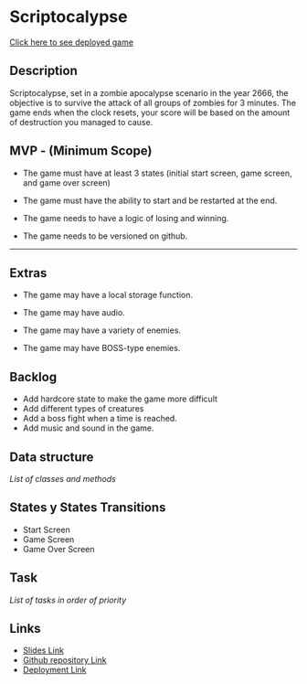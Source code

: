 # Scriptocalypse

[Click here to see deployed game](http://github.com)

## Description
Scriptocalypse, set in a zombie apocalypse scenario in the year 2666, the objective is to survive the attack of all groups of zombies for 3 minutes. The game ends when the clock resets, your score will be based on the amount of destruction you managed to cause.


## MVP - (Minimum Scope)
- The game must have at least 3 states (initial start screen, game screen, and game over screen)

- The game must have the ability to start and be restarted at the end.

- The game needs to have a logic of losing and winning.

- The game needs to be versioned on github.

-----------------------------------------------------------------------------
## Extras
- The game may have a local storage function.

- The game may have audio.

- The game may have a variety of enemies.

- The game may have BOSS-type enemies.


## Backlog

- Add hardcore state to make the game more difficult
- Add different types of creatures
- Add a boss fight when a time is reached.
- Add music and sound in the game.



## Data structure
_List of classes and methods_


## States y States Transitions
 - Start Screen
-  Game Screen
-  Game Over Screen


## Task
_List of tasks in order of priority_


## Links

- [Slides Link](http://slides.com)
- [Github repository Link](http://github.com)
- [Deployment Link](http://github.com)